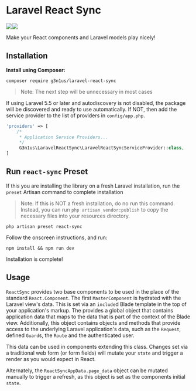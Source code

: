 # Laravel React Sync

<img src="https://upload.wikimedia.org/wikipedia/commons/thumb/3/3d/LaravelLogo.png/212px-LaravelLogo.png"><img src="https://upload.wikimedia.org/wikipedia/commons/thumb/a/a7/React-icon.svg/320px-React-icon.svg.png">

Make your React components and Laravel models play nicely!


## Installation

**Install using Composer:**

```
composer require g3n1us/laravel-react-sync
```

> Note: The next step will be unnecessary in most cases

If using Laravel 5.5 or later and autodiscovery is not disabled, the package will be discovered and ready to use automatically. If NOT, then add the service provider to the list of providers in `config/app.php`.

```php
'providers' => [
	/*
	 * Application Service Providers...
	 */
	 G3n1us\LaravelReactSync\LaravelReactSyncServiceProvider::class,
]
```

## Run `react-sync` Preset

If this you are installing the library on a fresh Laravel installation, run the `preset` Artisan command to complete installation

> Note: If this is NOT a fresh installation, do no run this command. Instead, you can run `php artisan vendor:publish` to copy the necessary files into your resources directory.

```
php artisan preset react-sync
```

Follow the onscreen instructions, and run:
```
npm install && npm run dev
```

Installation is complete!

## Usage

`ReactSync` provides two base components to be used in the place of the standard `React.Component`. The first `MasterComponent` is hydrated with the Laravel view's data. This is set via an `include`d Blade template in the top of your application's markup. The provides a global object that contains application data that maps to the data that is part of the context of the Blade view. Additionally, this object contains objects and methods that provide access to the underlying Laravel application's data, such as the `Request`, defined `Guard`s, the `Route` and the authenticated user. 

This data can be used in components extending this class. Changes set via a traditional web form (or form fields) will mutate your `state` and trigger a render as you would expect in React.

Alternately, the `ReactSyncAppData.page_data` object can be mutated manually to trigger a refresh, as this object is set as the components initial `state`.  
